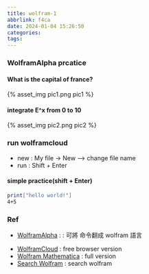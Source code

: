 ```yaml
---
title: wolfram-1
abbrlink: f4ca
date: 2024-01-04 15:26:50
categories:
tags:
---
```


### WolframAlpha prcatice
#### What is the capital of france?

<!--more-->

<div style="max-width:1000px">
	{% asset_img pic1.png pic1 %}
</div>

#### integrate E^x from 0 to 10
<div style="max-width:1000px">
	{% asset_img pic2.png pic2 %}
</div>

### run wolframcloud
+ new : My file -> New --> change file name
+ run : Shift + Enter

#### simple practice(shift + Enter)
``` bash
print["hello world!"]	
4+5
```


### Ref
- [WolframAlpha](https://www.wolframalpha.com/) : : 可將 命令翻成 wolfram 語言
+ [WolframCloud](https://www.wolframcloud.com/) : free browser version
+ [Wolfram Mathematica](https://www.wolfram.com/mathematica/) : full version
+ [Search Wolfram](https://search.wolfram.com/) : search wolfram